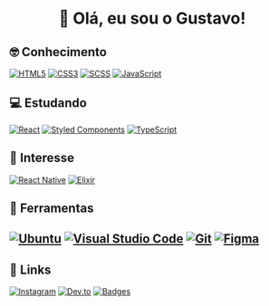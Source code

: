 <h1 align="center">👋 Olá, eu sou o Gustavo!</h1>
 
## 🤓 Conhecimento
[![HTML5](https://img.shields.io/badge/html-%23E34F26.svg?style=for-the-badge&logo=html5&logoColor=c9d1d9&color=161b22&textColor=red)](https://developer.mozilla.org/pt-BR/docs/Web/HTML)
[![CSS3](https://img.shields.io/badge/css-%231572B6.svg?style=for-the-badge&logo=css3&logoColor=c9d1d9&color=161b22)](https://developer.mozilla.org/pt-BR/docs/Web/CSS)
[![SCSS](https://img.shields.io/badge/SCSS-hotpink.svg?style=for-the-badge&logo=SASS&logoColor=c9d1d9&color=161b22)](https://sass-lang.com/)
[![JavaScript](https://img.shields.io/badge/javascript-%23323330.svg?style=for-the-badge&logo=javascript&logoColor=c9d1d9&color=161b22)](https://developer.mozilla.org/pt-BR/docs/Web/JavaScript)

## 💻 Estudando
[![React](https://img.shields.io/badge/react-%2320232a.svg?style=for-the-badge&logo=react&logoColor=c9d1d9&color=161b22)](https://reactjs.org/)
[![Styled Components](https://img.shields.io/badge/styled--components-DB7093?style=for-the-badge&logo=styled-components&logoColor=c9d1d9&color=161b22)](https://styled-components.com/)
[![TypeScript](https://img.shields.io/badge/typescript-%23007ACC.svg?style=for-the-badge&logo=typescript&logoColor=c9d1d9&color=161b22)](https://www.typescriptlang.org/)

## 🧐 Interesse
[![React Native](https://img.shields.io/badge/react_native-%2320232a.svg?style=for-the-badge&logo=react&logoColor=c9d1d9&color=161b22)](https://reactnative.dev/)
[![Elixir](https://img.shields.io/badge/elixir-%234B275F.svg?style=for-the-badge&logo=elixir&logoColor=c9d1d9&color=161b22)](https://elixir-lang.org/)

## 🔧 Ferramentas
[![Ubuntu](https://img.shields.io/badge/Ubuntu-E95420?style=for-the-badge&logo=ubuntu&logoColor=c9d1d9&color=161b22)](https://ubuntu.com/)
[![Visual Studio Code](https://img.shields.io/badge/VsCode-0078d7.svg?style=for-the-badge&logo=visual-studio-code&logoColor=c9d1d9&color=161b22)](https://code.visualstudio.com/)
[![Git](https://img.shields.io/badge/git-%23F05033.svg?style=for-the-badge&logo=git&logoColor=c9d1d9&color=161b22)](https://git-scm.com/)
[![Figma](https://img.shields.io/badge/figma-%23F24E1E.svg?style=for-the-badge&logo=figma&logoColor=c9d1d9&color=161b22)](https://www.figma.com/)
---

## 🔗 Links 
[![Instagram](https://img.shields.io/badge/Instagram-%23E4405F.svg?style=for-the-badge&logo=Instagram&logoColor=c9d1d9&color=161b22)](https://instagram.com/gustavossrr)
[![Dev.to](https://img.shields.io/badge/dev.to-0A0A0A?style=for-the-badge&logo=dev.to&logoColor=c9d1d9&color=161b22)](https://dev.to/gustavosrr)
[![Badges](https://img.shields.io/badge/Badges-%23F05033.svg?style=for-the-badge&logoColor=c9d1d9&color=161b22)](https://github.com/Ileriayo/markdown-badges)
